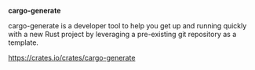 **cargo-generate**

cargo-generate is a developer tool to help you get up and running quickly with a new Rust project by leveraging a pre-existing git repository as a template.

https://crates.io/crates/cargo-generate
